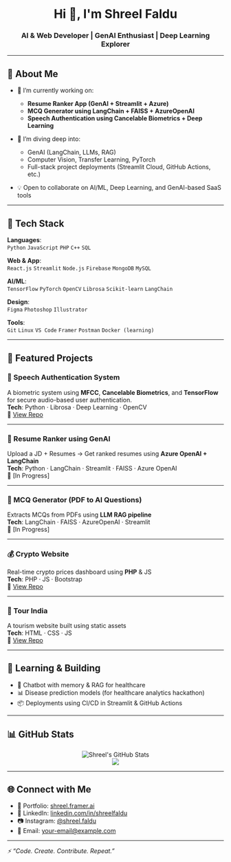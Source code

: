 <h1 align="center">Hi 👋, I'm Shreel Faldu</h1>
<h3 align="center">AI & Web Developer | GenAI Enthusiast | Deep Learning Explorer</h3>

---

## 🚀 About Me

- 🔭 I’m currently working on:  
  - **Resume Ranker App (GenAI + Streamlit + Azure)**  
  - **MCQ Generator using LangChain + FAISS + AzureOpenAI**  
  - **Speech Authentication using Cancelable Biometrics + Deep Learning**  

- 🌱 I’m diving deep into:
  - GenAI (LangChain, LLMs, RAG)
  - Computer Vision, Transfer Learning, PyTorch
  - Full-stack project deployments (Streamlit Cloud, GitHub Actions, etc.)

- 💡 Open to collaborate on AI/ML, Deep Learning, and GenAI-based SaaS tools

---

## 🧰 Tech Stack

**Languages**:  
`Python` `JavaScript` `PHP` `C++` `SQL`

**Web & App**:  
`React.js` `Streamlit` `Node.js` `Firebase` `MongoDB` `MySQL`

**AI/ML**:  
`TensorFlow` `PyTorch` `OpenCV` `Librosa` `Scikit-learn` `LangChain`

**Design**:  
`Figma` `Photoshop` `Illustrator`

**Tools**:  
`Git` `Linux` `VS Code` `Framer` `Postman` `Docker (learning)`

---

## 📂 Featured Projects

### 🧠 Speech Authentication System  
A biometric system using **MFCC**, **Cancelable Biometrics**, and **TensorFlow** for secure audio-based user authentication.  
**Tech**: Python · Librosa · Deep Learning · OpenCV  
🔗 [View Repo](https://github.com/Shreelfaldu/Speech_Authentication)

---

### 📄 Resume Ranker using GenAI  
Upload a JD + Resumes → Get ranked resumes using **Azure OpenAI + LangChain**  
**Tech**: Python · LangChain · Streamlit · FAISS · Azure OpenAI  
🔗 [In Progress]

---

### 📝 MCQ Generator (PDF to AI Questions)  
Extracts MCQs from PDFs using **LLM RAG pipeline**  
**Tech**: LangChain · FAISS · AzureOpenAI · Streamlit  
🔗 [In Progress]

---

### 💰 Crypto Website  
Real-time crypto prices dashboard using **PHP** & JS  
**Tech**: PHP · JS · Bootstrap  
🔗 [View Repo](https://github.com/Shreelfaldu/Crypto-Website)

---

### 🧳 Tour India  
A tourism website built using static assets  
**Tech**: HTML · CSS · JS  
🔗 [View Repo](https://github.com/Shreelfaldu/Tour-india)

---

## 🧠 Learning & Building
- 💬 Chatbot with memory & RAG for healthcare
- 📊 Disease prediction models (for healthcare analytics hackathon)
- 📦 Deployments using CI/CD in Streamlit & GitHub Actions

---

## 📊 GitHub Stats

<p align="center">
  <img src="https://github-readme-stats.vercel.app/api?username=Shreelfaldu&show_icons=true&theme=radical" alt="Shreel's GitHub Stats" />
  <br/>
  <img src="https://github-readme-stats.vercel.app/api/top-langs/?username=Shreelfaldu&layout=compact&theme=radical" />
</p>

---

## 🌐 Connect with Me

- 🔗 Portfolio: [shreel.framer.ai](https://shreel.framer.ai)
- 💼 LinkedIn: [linkedin.com/in/shreelfaldu](https://linkedin.com/in/shreelfaldu)
- 📷 Instagram: [@shreel.faldu](https://instagram.com/shreel.faldu)
- 📧 Email: your-email@example.com

---

*⚡ “Code. Create. Contribute. Repeat.”*
